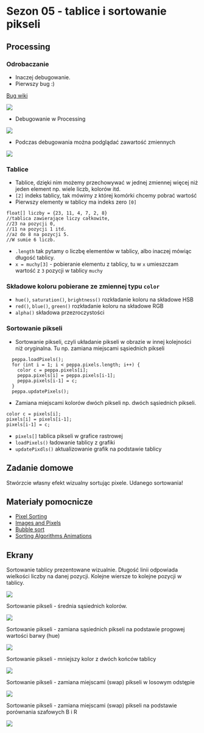 # Sezon 05 - tablice i sortowanie pikseli

## Processing

### Odrobaczanie
- Inaczej debugowanie. 
- Pierwszy bug :)

[Bug wiki](https://pl.wikipedia.org/wiki/Błąd_(informatyka))

![](https://upload.wikimedia.org/wikipedia/commons/f/ff/First_Computer_Bug%2C_1945.jpg)

- Debugowanie w Processing

![](bug.png)

- Podczas debugowania można podglądać zawartość zmiennych

![](podglad.png)

### Tablice
- Tablice, dzięki nim możemy przechowywać w jednej zmiennej więcej niż jeden element np. wiele liczb, kolorów itd.
- `[2]` indeks tablicy, tak mówimy z której komórki chcemy pobrać wartość
- Pierwszy elementy w tablicy ma indeks zero `[0]`

```Processing
float[] liczby = {23, 11, 4, 7, 2, 8} 
//tablica zawierające liczy całkowite, 
//23 na pozycji 0,
//11 na pozycji 1 itd. 
//aż do 8 na pozycji 5. 
//W sumie 6 liczb.
```

- `.length` tak pytamy o liczbę elementów w tablicy, albo inaczej mówiąc długość tablicy.
- `x = muchy[3]` - pobieranie elementu z tablicy, tu w `x` umieszczam wartość z `3` pozycji w tablicy `muchy`

### Składowe koloru pobierane ze zmiennej typu `color`
- `hue()`, `saturation()`, `brightness()` rozkładanie koloru na składowe HSB
- `red()`, `blue()`, `green()` rozkładanie koloru na składowe RGB
- `alpha()` składowa przezroczystości

### Sortowanie pikseli
- Sortowanie pikseli, czyli układanie pikseli w obrazie w innej kolejności niż oryginalna. Tu np. zamiana miejscami sąsiednich pikseli

```Processing
  peppa.loadPixels();
  for (int i = 1; i < peppa.pixels.length; i++) {
    color c = peppa.pixels[i];
    peppa.pixels[i] = peppa.pixels[i-1];
    peppa.pixels[i-1] = c;
  }
  peppa.updatePixels();
```

 - Zamiana miejscami kolorów dwóch pikseli np. dwóch sąsiednich pikseli. 

```Processing
color c = pixels[i];
pixels[i] = pixels[i-1];
pixels[i-1] = c;  
```

- `pixels[]` tablica pikseli w grafice rastrowej
- `loadPixels()` ładowanie tablicy z grafiki
- `updatePixdls()` aktualizowanie grafik na podstawie tablicy

## Zadanie domowe
Stwórzcie własny efekt wizualny sortując pixele. Udanego sortowania!

## Materiały pomocnicze
- [Pixel Sorting](http://satyarth.me/articles/pixel-sorting/)
- [Images and Pixels](https://processing.org/tutorials/pixels/)
- [Bubble sort](https://en.wikipedia.org/wiki/Bubble_sort)
- [Sorting Algorithms Animations](https://www.toptal.com/developers/sorting-algorithms)

## Ekrany 

Sortowanie tablicy prezentowane wizualnie. Długość linii odpowiada wielkości liczby na danej pozycji. Kolejne wiersze to kolejne pozycji w tablicy.

![](e1_tablice_sort_wizual)

Sortowanie pikseli - średnia sąsiednich kolorów. 

![](e11_SortowaniePikseli01.png)

Sortowanie pikseli - zamiana sąsiednich pikseli na podstawie progowej wartości barwy (hue) 

![](e12_SortowaniePikseli01HUE.png)

Sortowanie pikseli - mniejszy kolor z dwóch końców tablicy 

![](e13_SortowaniePiksel_min.png)

Sortowanie pikseli - zamiana miejscami (swap) pikseli w losowym odstępie   

![](e4_SortowaniePiksel_swap_rand_odstep.png)

Sortowanie pikseli - zamiana miejscami (swap) pikseli na podstawie porównania szafowych B i R

![](e5_SortowaniePiksel_if_blue_red_sasiedzi)



